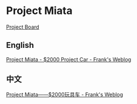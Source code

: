 # Project Miata

[Project Board](https://github.com/users/frankgx97/projects/3/views/1)

## English

[Project Miata - $2000 Project Car - Frank's Weblog](https://nyan.im/p/project-miata)

## 中文
[Project Miata——$2000玩具车 - Frank's Weblog](https://nyan.im/p/project-miata-zh)
